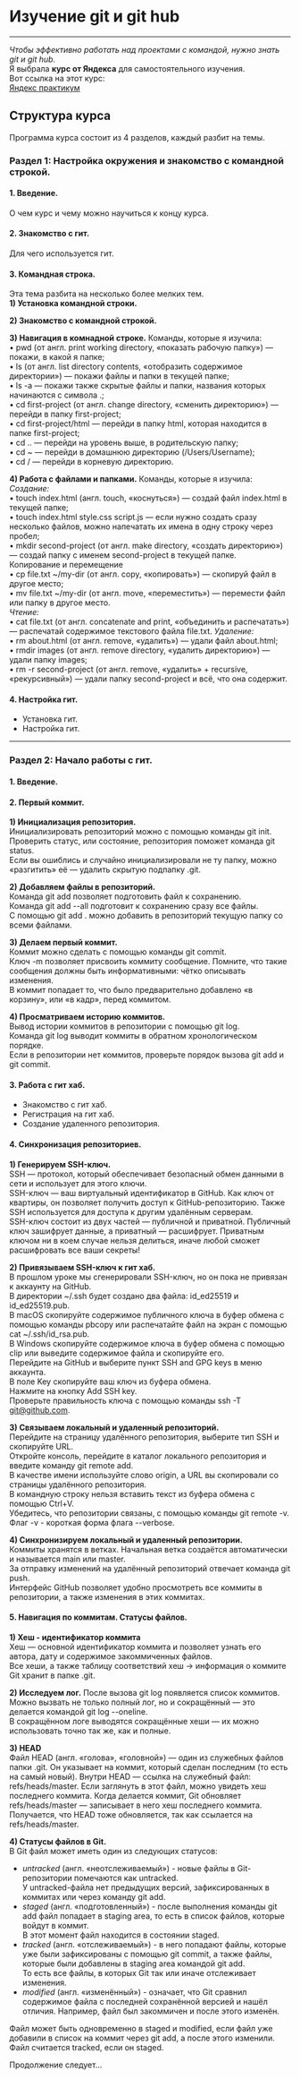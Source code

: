 # **Изучение git и git hub**

---

_Чтобы эффективно работать над проектами с командой, нужно знать git и git hub._  
Я выбрала **курс от Яндекса** для самостоятельного изучения.  
Вот ссылка на этот курс:  
[Яндекс практикум](https://practicum.yandex.ru/profile/git-basics "Курс яндекса")

## **Структура курса**

Программа курса состоит из 4 разделов, каждый разбит на темы.

### **Раздел 1: Настройка окружения и знакомство с командной строкой.**

#### 1. **Введение.**

О чем курс и чему можно научиться к концу курса.

#### 2. **Знакомство с гит.**

Для чего используется гит.

#### 3. **Командная строка.**

Эта тема разбита на несколько более мелких тем.  
**1) Установка командной строки.**

**2) Знакомство с командной строкой.**

**3) Навигация в комнадной строке.** Команды, которые я изучила:  
• pwd (от англ. print working directory, «показать рабочую папку») — покажи, в какой я папке;  
• ls (от англ. list directory contents, «отобразить содержимое директории») — покажи файлы и папки в текущей папке;  
• ls -a — покажи также скрытые файлы и папки, названия которых начинаются с символа .;  
• cd first-project (от англ. change directory, «сменить директорию») — перейди в папку first-project;  
• cd first-project/html — перейди в папку html, которая находится в папке first-project;  
• cd .. — перейди на уровень выше, в родительскую папку;  
• cd ~ — перейди в домашнюю директорию (/Users/Username);  
• cd / — перейди в корневую директорию.

**4) Работа с файлами и папками.** Команды, которые я изучила:  
_Создание:_  
• touch index.html (англ. touch, «коснуться») — создай файл index.html в текущей папке;  
• touch index.html style.css script.js — если нужно создать сразу несколько файлов, можно напечатать их имена в одну строку через пробел;  
• mkdir second-project (от англ. make directory, «создать директорию») — создай папку с именем second-project в текущей папке.  
Копирование и перемещение  
• cp file.txt ~/my-dir (от англ. copy, «копировать») — скопируй файл в другое место;  
• mv file.txt ~/my-dir (от англ. move, «переместить») — перемести файл или папку в другое место.  
_Чтение:_  
• cat file.txt (от англ. concatenate and print, «объединить и распечатать») — распечатай содержимое текстового файла file.txt.
_Удаление:_  
• rm about.html (от англ. remove, «удалить») — удали файл about.html;  
• rmdir images (от англ. remove directory, «удалить директорию») — удали папку images;  
• rm -r second-project (от англ. remove, «удалить» + recursive, «рекурсивный») — удали папку second-project и всё, что она содержит.

#### 4. **Настройка гит.**

- Установка гит.
- Настройка гит.

---

### **Раздел 2: Начало работы с гит.**

#### 1. **Введение.**

#### 2. **Первый коммит.**

**1) Инициализация репозитория.**  
Инициализировать репозиторий можно с помощью команды git init.  
Проверить статус, или состояние, репозитория поможет команда git status.  
Если вы ошиблись и случайно инициализировали не ту папку, можно «разгитить» её — удалить скрытую подпапку .git.

**2) Добавляем файлы в репозиторий.**  
Команда git add позволяет подготовить файл к сохранению.  
Команда git add --all подготовит к сохранению сразу все файлы.  
С помощью git add . можно добавить в репозиторий текущую папку со всеми файлами.

**3) Делаем первый коммит.**  
Коммит можно сделать с помощью команды git commit.  
Ключ -m позволяет присвоить коммиту сообщение. Помните, что такие сообщения должны быть информативными: чётко описывать изменения.  
В коммит попадает то, что было предварительно добавлено «в корзину», или «в кадр», перед коммитом.

**4) Просматриваем историю коммитов.**  
Вывод истории коммитов в репозитории с помощью git log.  
Команда git log выводит коммиты в обратном хронологическом порядке.  
Если в репозитории нет коммитов, проверьте порядок вызова git add и git commit.

#### 3. **Работа с гит хаб.**

- Знакомство с гит хаб.
- Регистрация на гит хаб.
- Создание удаленного репозитория.

#### 4. **Синхронизация репозиториев.**

**1) Генерируем SSH-ключ.**  
SSH — протокол, который обеспечивает безопасный обмен данными в сети и использует для этого ключи.  
SSH-ключ — ваш виртуальный идентификатор в GitHub. Как ключ от квартиры, он позволяет получить доступ к GitHub-репозиторию. Также SSH используется для доступа к другим удалённым серверам.  
SSH-ключ состоит из двух частей — публичной и приватной. Публичный ключ зашифрует данные, а приватный — расшифрует. Приватным ключом ни в коем случае нельзя делиться, иначе любой сможет расшифровать все ваши секреты!

**2) Привязываем SSH-ключ к гит хаб.**  
В прошлом уроке мы сгенерировали SSH-ключ, но он пока не привязан к аккаунту на GitHub.  
В директории ~/.ssh будет создано два файла: id_ed25519 и id_ed25519.pub.  
В macOS скопируйте содержимое публичного ключа в буфер обмена с помощью команды pbcopy или распечатайте файл на экран с помощью cat ~/.ssh/id_rsa.pub.  
В Windows скопируйте содержимое ключа в буфер обмена с помощью clip или выведите содержимое файла и скопируйте его.  
Перейдите на GitHub и выберите пункт SSH and GPG keys в меню аккаунта.  
В поле Key скопируйте ваш ключ из буфера обмена.  
Нажмите на кнопку Add SSH key.  
Проверьте правильность ключа с помощью команды ssh -T git@github.com.

**3) Связываем локальный и удаленный репозиторий.**  
Перейдите на страницу удалённого репозитория, выберите тип SSH и скопируйте URL.  
Откройте консоль, перейдите в каталог локального репозитория и введите команду git remote add.  
В качестве имени используйте слово origin, а URL вы скопировали со страницы удалённого репозитория.  
В командную строку нельзя вставить текст из буфера обмена с помощью Ctrl+V.  
Убедитесь, что репозитории связаны, с помощью команды git remote -v.  
Флаг -v - короткая форма флага --verbose.

**4) Синхронизируем локальный и удаленный репозитории.**  
Коммиты хранятся в ветках. Начальная ветка создаётся автоматически и называется main или master.  
За отправку изменений на удалённый репозиторий отвечает команда git push.  
Интерфейс GitHub позволяет удобно просмотреть все коммиты в репозитории, а также изменения в этих коммитах.

#### 5. **Навигация по коммитам. Статусы файлов.**

**1) Хеш - идентификатор коммита**  
Хеш — основной идентификатор коммита и позволяет узнать его автора, дату и содержимое закоммиченных файлов.  
Все хеши, а также таблицу соответствий хеш → информация о коммите Git хранит в папке .git.  

**2) Исследуем лог.**
После вызова git log появляется список коммитов.  
Можно вызвать не только полный лог, но и сокращённый — это делается командой git log --oneline.  
В сокращённом логе выводятся сокращённые хеши — их можно использовать точно так же, как и полные.  

**3) HEAD**  
Файл HEAD (англ. «голова», «головной») — один из служебных файлов папки .git. Он указывает на коммит, который сделан последним (то есть на самый новый). 
Внутри HEAD — ссылка на служебный файл: refs/heads/master. Если заглянуть в этот файл, можно увидеть хеш последнего коммита. 
Когда делается коммит, Git обновляет refs/heads/master — записывает в него хеш последнего коммита. Получается, что HEAD тоже обновляется, так как ссылается на refs/heads/master.  

**4) Статусы файлов в Git.**  
В Git файл может иметь один из следующих статусов:
- *untracked* (англ. «неотслеживаемый») - новые файлы в Git-репозитории помечаются как untracked.  
У untracked-файла нет предыдущих версий, зафиксированных в коммитах или через команду git add.
- *staged* (англ. «подготовленный») - после выполнения команды git add файл попадает в staging area, то есть в список файлов, которые войдут в коммит.  
В этот момент файл находится в состоянии staged.
- *tracked* (англ. «отслеживаемый») - в него попадают файлы, которые уже были зафиксированы с помощью git commit, а также файлы, которые были добавлены в staging area командой git add.  
То есть все файлы, в которых Git так или иначе отслеживает изменения.
- *modified* (англ. «изменённый») - означает, что Git сравнил содержимое файла с последней сохранённой версией и нашёл отличия. Например, файл был закоммичен и после этого изменён.  

Файл может быть одновременно в staged и modified, если файл уже добавили в список на коммит через git add, а после этого изменили.  
Файл считается tracked, если он staged.  





Продолжение следует...
